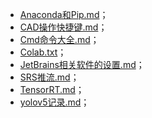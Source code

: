 - [Anaconda和Pip.md](./Anaconda和Pip.md)；
- [CAD操作快捷键.md](./CAD操作快捷键.md)；
- [Cmd命令大全.md](./Cmd命令大全.md)；
- [Colab.txt](./Colab.txt)；
- [JetBrains相关软件的设置.md](./JetBrains相关软件的设置.md)；
- [SRS推流.md](./SRS推流.md)；
- [TensorRT.md](./TensorRT.md)；
- [yolov5记录.md](./yolov5记录.md)；

